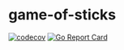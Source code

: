 # game-of-sticks

[![codecov](https://codecov.io/gh/jtslear/game-of-sticks/branch/master/graph/badge.svg)](https://codecov.io/gh/jtslear/game-of-sticks)
[![Go Report Card](https://goreportcard.com/badge/github.com/jtslear/game-of-sticks)](https://goreportcard.com/report/github.com/jtslear/game-of-sticks)

